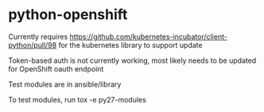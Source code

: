 # python-openshift

Currently requires https://github.com/kubernetes-incubator/client-python/pull/98 for the kubernetes library to support update

Token-based auth is not currently working, most likely needs to be updated for OpenShift oauth endpoint


Test modules are in ansible/library

To test modules, run tox -e py27-modules
